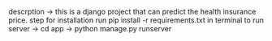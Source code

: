 descrption -> this is a django project that can predict the health insurance price.
step  for installation
run pip install -r requirements.txt in terminal
to run server -> cd app
-> python manage.py runserver
